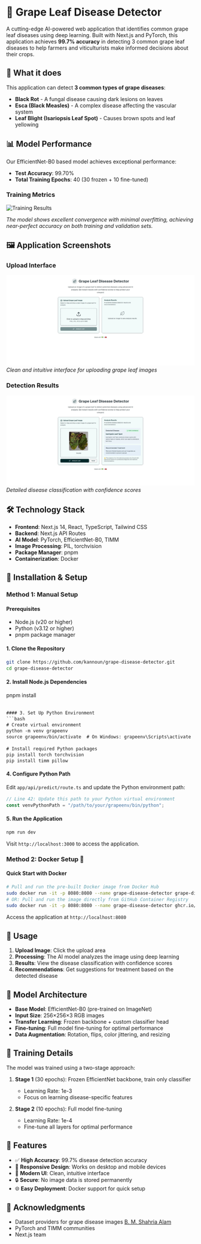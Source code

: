 # 🍇 Grape Leaf Disease Detector

A cutting-edge AI-powered web application that identifies common grape leaf diseases using deep learning. Built with Next.js and PyTorch, this application achieves **99.7% accuracy** in detecting 3 common grape leaf diseases to help farmers and viticulturists make informed decisions about their crops.
## 🎯 What it does

This application can detect **3 common types of grape diseases**:
- **Black Rot** - A fungal disease causing dark lesions on leaves
- **Esca (Black Measles)** - A complex disease affecting the vascular system
- **Leaf Blight (Isariopsis Leaf Spot)** - Causes brown spots and leaf yellowing

## 📊 Model Performance

Our EfficientNet-B0 based model achieves exceptional performance:

- **Test Accuracy**: 99.70%
- **Total Training Epochs**: 40 (30 frozen + 10 fine-tuned)

### Training Metrics
![Training Results](path/to/your/training_chart.png)

*The model shows excellent convergence with minimal overfitting, achieving near-perfect accuracy on both training and validation sets.*

## 🖼️ Application Screenshots

### Upload Interface
![Main Upload Page](Screenshots/Screenshot1.jpeg)
*Clean and intuitive interface for uploading grape leaf images*

### Detection Results
![Detection Results](Screenshots/Screenshot2.jpeg)
*Detailed disease classification with confidence scores*

## 🛠️ Technology Stack

- **Frontend**: Next.js 14, React, TypeScript, Tailwind CSS
- **Backend**: Next.js API Routes
- **AI Model**: PyTorch, EfficientNet-B0, TIMM
- **Image Processing**: PIL, torchvision
- **Package Manager**: pnpm
- **Containerization**: Docker

## 🚀 Installation & Setup

### Method 1: Manual Setup

#### Prerequisites
- Node.js (v20 or higher)
- Python (v3.12 or higher)
- pnpm package manager

#### 1. Clone the Repository
```bash
git clone https://github.com/kannoun/grape-disease-detector.git
cd grape-disease-detector
```

#### 2. Install Node.js Dependencies
pnpm install
```

#### 3. Set Up Python Environment
```bash
# Create virtual environment
python -m venv grapeenv
source grapeenv/bin/activate  # On Windows: grapeenv\Scripts\activate

# Install required Python packages
pip install torch torchvision
pip install timm pillow
```

#### 4. Configure Python Path
Edit `app/api/predict/route.ts` and update the Python environment path:

```typescript
// Line 42: Update this path to your Python virtual environment
const venvPythonPath = "/path/to/your/grapeenv/bin/python";
```

#### 5. Run the Application
```bash
npm run dev
```

Visit `http://localhost:3000` to access the application.

### Method 2: Docker Setup 🐳

#### Quick Start with Docker
```bash
# Pull and run the pre-built Docker image from Docker Hub
sudo docker run -it -p 8080:8080 --name grape-disease-detector grape-disease-detector-image:v2
# OR: Pull and run the image directly from GitHub Container Registry
sudo docker run -it -p 8080:8080 --name grape-disease-detector ghcr.io/kannoun/grape-disease-detector:v2
```

Access the application at `http://localhost:8080`


## 📖 Usage

1. **Upload Image**: Click the upload area
2. **Processing**: The AI model analyzes the image using deep learning
3. **Results**: View the disease classification with confidence scores
4. **Recommendations**: Get suggestions for treatment based on the detected disease

## 🎯 Model Architecture

- **Base Model**: EfficientNet-B0 (pre-trained on ImageNet)
- **Input Size**: 256×256×3 RGB images
- **Transfer Learning**: Frozen backbone + custom classifier head
- **Fine-tuning**: Full model fine-tuning for optimal performance
- **Data Augmentation**: Rotation, flips, color jittering, and resizing

## 🔬 Training Details

The model was trained using a two-stage approach:

1. **Stage 1** (30 epochs): Frozen EfficientNet backbone, train only classifier
   - Learning Rate: 1e-3
   - Focus on learning disease-specific features

2. **Stage 2** (10 epochs): Full model fine-tuning
   - Learning Rate: 1e-4
   - Fine-tune all layers for optimal performance

## 🌟 Features

- ✅ **High Accuracy**: 99.7% disease detection accuracy
- 📱 **Responsive Design**: Works on desktop and mobile devices
- 🎨 **Modern UI**: Clean, intuitive interface
- 🔒 **Secure**: No image data is stored permanently
- 🌐 **Easy Deployment**: Docker support for quick setup



## 🙏 Acknowledgments

- Dataset providers for grape disease images [B. M. Shahria Alam](https://www.kaggle.com/datasets/bmshahriaalam/grape-leaf-disease)
- PyTorch and TIMM communities
- Next.js team
